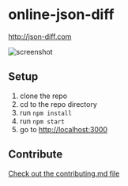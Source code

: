 # online-json-diff

http://json-diff.com

![screenshot](https://raw.github.com/justspamjustin/online-json-diff/master/img/screen.png)

## Setup
1. clone the repo
2. cd to the repo directory
3. run `npm install`
4. run `npm start`
5. go to [http://localhost:3000](http://localhost:5000)

## Contribute
[Check out the contributing.md file](https://github.com/justspamjustin/online-json-diff/blob/master/CONTRIBUTING.md)
